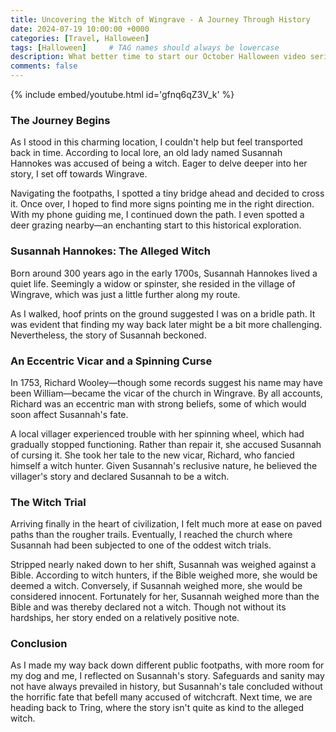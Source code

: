 ```yaml
---
title: Uncovering the Witch of Wingrave - A Journey Through History
date: 2024-07-19 10:00:00 +0000
categories: [Travel, Halloween]
tags: [Halloween]     # TAG names should always be lowercase
description: What better time to start our October Halloween video series, which will be a trilogy as all good Halloween movies are, than August in the middle of a beautiful field that is pretty much ready to be harvested? I'm here in a small village, or just outside a small village, in Buckinghamshire called Wingrave. My mission? To uncover the story behind a woman accused of witchcraft centuries ago.
comments: false
---
```

{% include embed/youtube.html id='gfnq6qZ3V_k' %}

### The Journey Begins
As I stood in this charming location, I couldn't help but feel transported back in time. According to local lore, an old lady named Susannah Hannokes was accused of being a witch. Eager to delve deeper into her story, I set off towards Wingrave.

Navigating the footpaths, I spotted a tiny bridge ahead and decided to cross it. Once over, I hoped to find more signs pointing me in the right direction. With my phone guiding me, I continued down the path. I even spotted a deer grazing nearby—an enchanting start to this historical exploration.

### Susannah Hannokes: The Alleged Witch
Born around 300 years ago in the early 1700s, Susannah Hannokes lived a quiet life. Seemingly a widow or spinster, she resided in the village of Wingrave, which was just a little further along my route.

As I walked, hoof prints on the ground suggested I was on a bridle path. It was evident that finding my way back later might be a bit more challenging. Nevertheless, the story of Susannah beckoned.

### An Eccentric Vicar and a Spinning Curse
In 1753, Richard Wooley—though some records suggest his name may have been William—became the vicar of the church in Wingrave. By all accounts, Richard was an eccentric man with strong beliefs, some of which would soon affect Susannah's fate.

A local villager experienced trouble with her spinning wheel, which had gradually stopped functioning. Rather than repair it, she accused Susannah of cursing it. She took her tale to the new vicar, Richard, who fancied himself a witch hunter. Given Susannah's reclusive nature, he believed the villager's story and declared Susannah to be a witch.

### The Witch Trial
Arriving finally in the heart of civilization, I felt much more at ease on paved paths than the rougher trails. Eventually, I reached the church where Susannah had been subjected to one of the oddest witch trials.

Stripped nearly naked down to her shift, Susannah was weighed against a Bible. According to witch hunters, if the Bible weighed more, she would be deemed a witch. Conversely, if Susannah weighed more, she would be considered innocent. Fortunately for her, Susannah weighed more than the Bible and was thereby declared not a witch. Though not without its hardships, her story ended on a relatively positive note.

### Conclusion
As I made my way back down different public footpaths, with more room for my dog and me, I reflected on Susannah's story. Safeguards and sanity may not have always prevailed in history, but Susannah's tale concluded without the horrific fate that befell many accused of witchcraft. Next time, we are heading back to Tring, where the story isn't quite as kind to the alleged witch.
